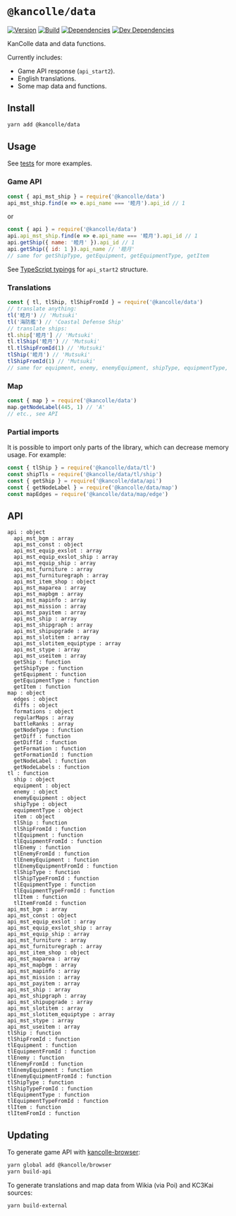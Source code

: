 # `@kancolle/data`

[![Version](https://img.shields.io/npm/v/@kancolle/data.svg)](https://www.npmjs.com/package/@kancolle/data)
[![Build](https://img.shields.io/travis/kcwiki/kancolle-data.svg)](https://travis-ci.org/kcwiki/kancolle-data)
[![Dependencies](https://img.shields.io/david/kcwiki/kancolle-data.svg)](https://david-dm.org/kcwiki/kancolle-data)
[![Dev Dependencies](https://img.shields.io/david/dev/kcwiki/kancolle-data.svg)](https://david-dm.org/kcwiki/kancolle-data?type=dev)

KanColle data and data functions.

Currently includes:

- Game API response (`api_start2`).
- English translations.
- Some map data and functions.

## Install

```sh
yarn add @kancolle/data
```

## Usage

See [tests](https://github.com/kcwiki/kancolle-data/blob/master/test/index.js) for more examples.

### Game API

```js
const { api_mst_ship } = require('@kancolle/data')
api_mst_ship.find(e => e.api_name === '睦月').api_id // 1
```

or

```js
const { api } = require('@kancolle/data')
api.api_mst_ship.find(e => e.api_name === '睦月').api_id // 1
api.getShip({ name: '睦月' }).api_id // 1
api.getShip({ id: 1 }).api_name // '睦月'
// same for getShipType, getEquipment, getEquipmentType, getItem
```

See [TypeScript typings](https://github.com/kcwiki/kancolle-data/blob/master/api/api_start2.ts) for `api_start2` structure.

### Translations

```js
const { tl, tlShip, tlShipFromId } = require('@kancolle/data')
// translate anything:
tl('睦月') // 'Mutsuki'
tl('海防艦') // 'Coastal Defense Ship'
// translate ships:
tl.ship['睦月'] // 'Mutsuki'
tl.tlShip('睦月') // 'Mutsuki'
tl.tlShipFromId(1) // 'Mutsuki'
tlShip('睦月') // 'Mutsuki'
tlShipFromId(1) // 'Mutsuki'
// same for equipment, enemy, enemyEquipment, shipType, equipmentType, item
```

### Map

```js
const { map } = require('@kancolle/data')
map.getNodeLabel(445, 1) // 'A'
// etc., see API
```

### Partial imports

It is possible to import only parts of the library, which can decrease memory usage. For example:

```js
const { tlShip } = require('@kancolle/data/tl')
const shipTls = require('@kancolle/data/tl/ship')
const { getShip } = require('@kancolle/data/api')
const { getNodeLabel } = require('@kancolle/data/map')
const mapEdges = require('@kancolle/data/map/edge')
```

## API

```plain
api : object
  api_mst_bgm : array
  api_mst_const : object
  api_mst_equip_exslot : array
  api_mst_equip_exslot_ship : array
  api_mst_equip_ship : array
  api_mst_furniture : array
  api_mst_furnituregraph : array
  api_mst_item_shop : object
  api_mst_maparea : array
  api_mst_mapbgm : array
  api_mst_mapinfo : array
  api_mst_mission : array
  api_mst_payitem : array
  api_mst_ship : array
  api_mst_shipgraph : array
  api_mst_shipupgrade : array
  api_mst_slotitem : array
  api_mst_slotitem_equiptype : array
  api_mst_stype : array
  api_mst_useitem : array
  getShip : function
  getShipType : function
  getEquipment : function
  getEquipmentType : function
  getItem : function
map : object
  edges : object
  diffs : object
  formations : object
  regularMaps : array
  battleRanks : array
  getNodeType : function
  getDiff : function
  getDiffId : function
  getFormation : function
  getFormationId : function
  getNodeLabel : function
  getNodeLabels : function
tl : function
  ship : object
  equipment : object
  enemy : object
  enemyEquipment : object
  shipType : object
  equipmentType : object
  item : object
  tlShip : function
  tlShipFromId : function
  tlEquipment : function
  tlEquipmentFromId : function
  tlEnemy : function
  tlEnemyFromId : function
  tlEnemyEquipment : function
  tlEnemyEquipmentFromId : function
  tlShipType : function
  tlShipTypeFromId : function
  tlEquipmentType : function
  tlEquipmentTypeFromId : function
  tlItem : function
  tlItemFromId : function
api_mst_bgm : array
api_mst_const : object
api_mst_equip_exslot : array
api_mst_equip_exslot_ship : array
api_mst_equip_ship : array
api_mst_furniture : array
api_mst_furnituregraph : array
api_mst_item_shop : object
api_mst_maparea : array
api_mst_mapbgm : array
api_mst_mapinfo : array
api_mst_mission : array
api_mst_payitem : array
api_mst_ship : array
api_mst_shipgraph : array
api_mst_shipupgrade : array
api_mst_slotitem : array
api_mst_slotitem_equiptype : array
api_mst_stype : array
api_mst_useitem : array
tlShip : function
tlShipFromId : function
tlEquipment : function
tlEquipmentFromId : function
tlEnemy : function
tlEnemyFromId : function
tlEnemyEquipment : function
tlEnemyEquipmentFromId : function
tlShipType : function
tlShipTypeFromId : function
tlEquipmentType : function
tlEquipmentTypeFromId : function
tlItem : function
tlItemFromId : function
```

## Updating

To generate game API with [kancolle-browser](https://github.com/kcwiki/kancolle-browser):

```sh
yarn global add @kancolle/browser
yarn build-api
```

To generate translations and map data from Wikia (via Poi) and KC3Kai sources:

```sh
yarn build-external
```
